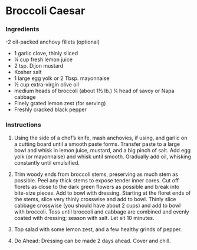 # Broccoli Caesar

### Ingredients
-2 oil-packed anchovy fillets (optional)
- 1 garlic clove, thinly sliced
- ¼ cup fresh lemon juice
- 2 tsp. Dijon mustard
- Kosher salt
- 1 large egg yolk or 2 Tbsp. mayonnaise
- ½ cup extra-virgin olive oil
- medium heads of broccoli (about 1½ lb.)
¼ head of savoy or Napa cabbage
- Finely grated lemon zest (for serving)
- Freshly cracked black pepper


### Instructions 
1. Using the side of a chef’s knife, mash anchovies, if using, and garlic on a cutting board until a smooth paste forms. Transfer paste to a large bowl and whisk in lemon juice, mustard, and a big pinch of salt. Add egg yolk (or mayonnaise) and whisk until smooth. Gradually add oil, whisking constantly until emulsified. 
2. Trim woody ends from broccoli stems, preserving as much stem as possible. Peel any thick stems to expose tender inner cores. Cut off florets as close to the dark green flowers as possible and break into bite-size pieces. Add to bowl with dressing. Starting at the floret ends of the stems, slice very thinly crosswise and add to bowl. Thinly slice cabbage crosswise (you should have about 2 cups) and add to bowl with broccoli. Toss until broccoli and cabbage are combined and evenly coated with dressing; season with salt. Let sit 10 minutes.

3. Top salad with some lemon zest, and a few healthy grinds of pepper.

4. Do Ahead: Dressing can be made 2 days ahead. Cover and chill.